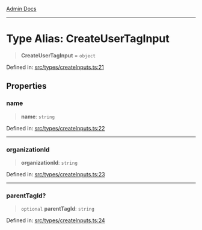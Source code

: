 [Admin Docs](/)

***

# Type Alias: CreateUserTagInput

> **CreateUserTagInput** = `object`

Defined in: [src/types/createInputs.ts:21](https://github.com/PalisadoesFoundation/talawa-admin/blob/main/src/types/createInputs.ts#L21)

## Properties

### name

> **name**: `string`

Defined in: [src/types/createInputs.ts:22](https://github.com/PalisadoesFoundation/talawa-admin/blob/main/src/types/createInputs.ts#L22)

***

### organizationId

> **organizationId**: `string`

Defined in: [src/types/createInputs.ts:23](https://github.com/PalisadoesFoundation/talawa-admin/blob/main/src/types/createInputs.ts#L23)

***

### parentTagId?

> `optional` **parentTagId**: `string`

Defined in: [src/types/createInputs.ts:24](https://github.com/PalisadoesFoundation/talawa-admin/blob/main/src/types/createInputs.ts#L24)
